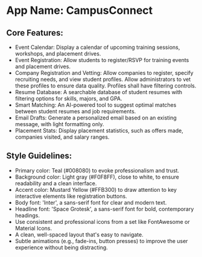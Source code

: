 # **App Name**: CampusConnect

## Core Features:

- Event Calendar: Display a calendar of upcoming training sessions, workshops, and placement drives.
- Event Registration: Allow students to register/RSVP for training events and placement drives.
- Company Registration and Vetting: Allow companies to register, specify recruiting needs, and view student profiles. Allow administrators to vet these profiles to ensure data quality. Profiles shall have filtering controls.  
- Resume Database: A searchable database of student resumes with filtering options for skills, majors, and GPA.
- Smart Matching: An AI-powered tool to suggest optimal matches between student resumes and job requirements.
- Email Drafts: Generate a personalized email based on an existing message, with light formatting only.
- Placement Stats: Display placement statistics, such as offers made, companies visited, and salary ranges.

## Style Guidelines:

- Primary color: Teal (#008080) to evoke professionalism and trust.
- Background color: Light gray (#F0F8FF), close to white, to ensure readability and a clean interface.
- Accent color: Mustard Yellow (#FFB300) to draw attention to key interactive elements like registration buttons.
- Body font: 'Inter', a sans-serif font for clear and modern text.
- Headline font: 'Space Grotesk', a sans-serif font for bold, contemporary headings.
- Use consistent and professional icons from a set like FontAwesome or Material Icons.
- A clean, well-spaced layout that's easy to navigate.
- Subtle animations (e.g., fade-ins, button presses) to improve the user experience without being distracting.